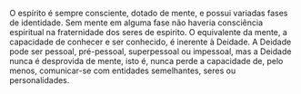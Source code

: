 ﻿O espírito é sempre consciente, dotado de mente, e possui variadas fases de identidade. Sem mente em alguma fase não haveria consciência espiritual na fraternidade dos seres de espirito. O equivalente da mente, a capacidade de conhecer e ser conhecido, é inerente à Deidade. A Deidade pode ser pessoal, pré-pessoal, superpessoal ou impessoal, mas a Deidade nunca é desprovida de mente, isto é, nunca perde a capacidade de, pelo menos, comunicar-se com entidades semelhantes, seres ou personalidades.